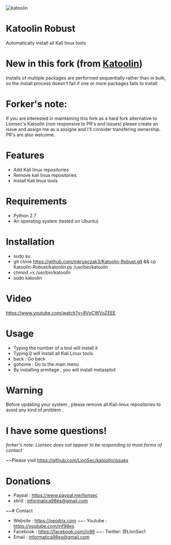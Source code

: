 ![katoolin](https://github.com/mkrupczak3/Katoolin-Robust/blob/master/Katoolin-Robust-Screenshot_2019-06-29%2017-03-50.png)
# Katoolin Robust
Automatically install all Kali linux tools

# New in this fork (from [Katoolin](https://github.com/LionSec/katoolin))
Installs of multiple packages are performed sequentially rather than in bulk, so the install process doesn't fail if one or more packages fails to install

# Forker's note:
If you are interested in maintaining this fork as a hard fork alternative to Lionsec's Katoolin (non responsive to PR's and issues) please create an issue and assign me as a assigne and I'll consider transfering ownership. PR's are also welcome.

# Features
- Add Kali linux repositories
- Remove kali linux repositories
- Install Kali linux tools

# Requirements
- Python 2.7
- An operating system (tested on Ubuntu)

# Installation
- sudo su
- git clone https://github.com/mkrupczak3/Katoolin-Robust.git && cp Katoolin-Robust/katoolin.py /usr/bin/katoolin
- chmod +x /usr/bin/katoolin
- sudo katoolin

# Video
https://www.youtube.com/watch?v=8VxCWVoZEEE

# Usage
- Typing the number of a tool will install it
- Typing 0 will install all Kali Linux tools
- back : Go back
- gohome : Go to the main menu
- By installing armitage , you will install metasploit

# Warning
Before updating your system , please remove all Kali-linux repositories to avoid any kind of problem .



# I have some questions!
_forker's note: Lionsec does not appear to be responding to most forms of contact_

~~Please visit https://github.com/LionSec/katoolin/issues

# Donations
- Paypal : https://www.paypal.me/lionsec
- skrill : informatica98es@gmail.com


~~# Contact
- Website : https://neodrix.com
~~- Youtube : https://youtube.com/inf98es
- Facebook : https://facebook.com/in98
~~- Twitter: @LionSec1
- Email : informatica98es@gmail.com
